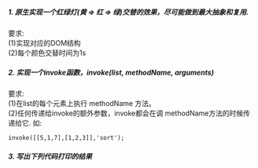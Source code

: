  ##### 1. 原生实现一个红绿灯(黄 => 红 => 绿)交替的效果，尽可能做到最大抽象和复用. #####
 要求:   
 (1)实现对应的DOM结构   
 (2)每个颜色交替时间为1s   
 ##### 2. 实现一个invoke函数，invoke(list, methodName, arguments) #####
 要求:   
 (1)在list的每个元素上执行 methodName 方法。    
 (2)任何传递给invoke的额外参数，invoke都会在调 methodName方法的时候传递给它.
 如:   
 ```
 invoke([[5,1,7],[1,2,3]],'sort');     
 ``` 
 ##### 3. 写出下列代码打印的结果 #####
 ```
 
 ```
